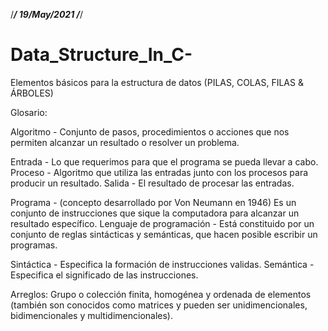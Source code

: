/*********/ 19/May/2021 /*********/

# Data_Structure_In_C-
Elementos básicos para la estructura de datos
(PILAS, COLAS, FILAS & ÁRBOLES)


Glosario:

Algoritmo - Conjunto de pasos, procedimientos o acciones que nos permiten alcanzar un resultado o resolver un problema.

Entrada - Lo que requerimos para que el programa se pueda llevar a cabo.
Proceso - Algoritmo que utiliza las entradas junto con los procesos para producir un resultado.
Salida - El resultado de procesar las entradas.

Programa - (concepto desarrollado por Von Neumann en 1946) Es un conjunto de instrucciones que sique la computadora para alcanzar un resultado específico.
Lenguaje de programación - Está constituido por un conjunto de reglas sintácticas y semánticas, que hacen posible escribir un programas.

Sintáctica - Especifica la formación de instrucciones validas.
Semántica - Especifica el significado de las instrucciones.

Arreglos: Grupo o colección finita, homogénea y ordenada de elementos (también son conocidos como matrices y pueden ser unidimencionales, bidimencionales y multidimencionales).
